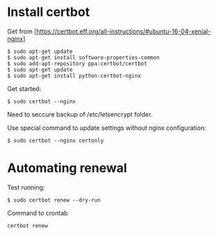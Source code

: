 
# Install certbot #

Get from [https://certbot.eff.org/all-instructions/#ubuntu-16-04-xenial-nginx]

    $ sudo apt-get update
    $ sudo apt-get install software-properties-common
    $ sudo add-apt-repository ppa:certbot/certbot
    $ sudo apt-get update
    $ sudo apt-get install python-certbot-nginx 


Get started:

    $ sudo certbot --nginx


Need to seccure backup of /etc/letsencrypt folder.

Use special command to update settings without nginx configuration:

    $ sudo certbot --nginx certonly

# Automating renewal #

Test running:

    $ sudo certbot renew --dry-run

Command to crontab

    certbot renew


